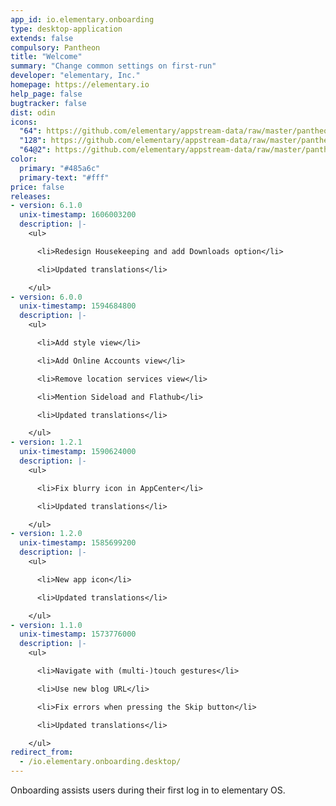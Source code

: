 ```yaml
---
app_id: io.elementary.onboarding
type: desktop-application
extends: false
compulsory: Pantheon
title: "Welcome"
summary: "Change common settings on first-run"
developer: "elementary, Inc."
homepage: https://elementary.io
help_page: false
bugtracker: false
dist: odin
icons:
  "64": https://github.com/elementary/appstream-data/raw/master/pantheon-data/main/icons/64x64/io.elementary.onboarding_io.elementary.onboarding.png
  "128": https://github.com/elementary/appstream-data/raw/master/pantheon-data/main/icons/128x128/io.elementary.onboarding_io.elementary.onboarding.png
  "64@2": https://github.com/elementary/appstream-data/raw/master/pantheon-data/main/icons/64x64@2/io.elementary.onboarding_io.elementary.onboarding.png
color:
  primary: "#485a6c"
  primary-text: "#fff"
price: false
releases:
- version: 6.1.0
  unix-timestamp: 1606003200
  description: |-
    <ul>

      <li>Redesign Housekeeping and add Downloads option</li>

      <li>Updated translations</li>

    </ul>
- version: 6.0.0
  unix-timestamp: 1594684800
  description: |-
    <ul>

      <li>Add style view</li>

      <li>Add Online Accounts view</li>

      <li>Remove location services view</li>

      <li>Mention Sideload and Flathub</li>

      <li>Updated translations</li>

    </ul>
- version: 1.2.1
  unix-timestamp: 1590624000
  description: |-
    <ul>

      <li>Fix blurry icon in AppCenter</li>

      <li>Updated translations</li>

    </ul>
- version: 1.2.0
  unix-timestamp: 1585699200
  description: |-
    <ul>

      <li>New app icon</li>

      <li>Updated translations</li>

    </ul>
- version: 1.1.0
  unix-timestamp: 1573776000
  description: |-
    <ul>

      <li>Navigate with (multi-)touch gestures</li>

      <li>Use new blog URL</li>

      <li>Fix errors when pressing the Skip button</li>

      <li>Updated translations</li>

    </ul>
redirect_from:
  - /io.elementary.onboarding.desktop/
---
```


<p>Onboarding assists users during their first log in to elementary OS.</p>